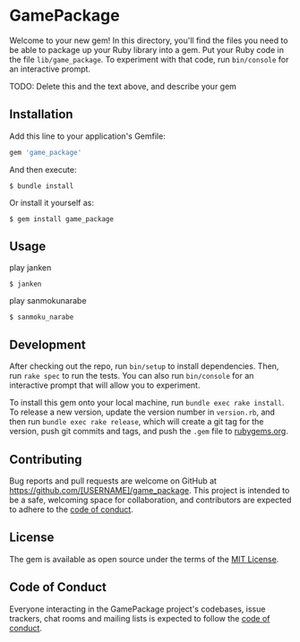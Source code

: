 # GamePackage

Welcome to your new gem! In this directory, you'll find the files you need to be able to package up your Ruby library into a gem. Put your Ruby code in the file `lib/game_package`. To experiment with that code, run `bin/console` for an interactive prompt.

TODO: Delete this and the text above, and describe your gem

## Installation

Add this line to your application's Gemfile:

```ruby
gem 'game_package'
```

And then execute:

    $ bundle install

Or install it yourself as:

    $ gem install game_package

## Usage

play janken

```
$ janken
```

play sanmokunarabe

```
$ sanmoku_narabe
```

## Development

After checking out the repo, run `bin/setup` to install dependencies. Then, run `rake spec` to run the tests. You can also run `bin/console` for an interactive prompt that will allow you to experiment.

To install this gem onto your local machine, run `bundle exec rake install`. To release a new version, update the version number in `version.rb`, and then run `bundle exec rake release`, which will create a git tag for the version, push git commits and tags, and push the `.gem` file to [rubygems.org](https://rubygems.org).

## Contributing

Bug reports and pull requests are welcome on GitHub at https://github.com/[USERNAME]/game_package. This project is intended to be a safe, welcoming space for collaboration, and contributors are expected to adhere to the [code of conduct](https://github.com/[USERNAME]/game_package/blob/master/CODE_OF_CONDUCT.md).


## License

The gem is available as open source under the terms of the [MIT License](https://opensource.org/licenses/MIT).

## Code of Conduct

Everyone interacting in the GamePackage project's codebases, issue trackers, chat rooms and mailing lists is expected to follow the [code of conduct](https://github.com/[USERNAME]/game_package/blob/master/CODE_OF_CONDUCT.md).
